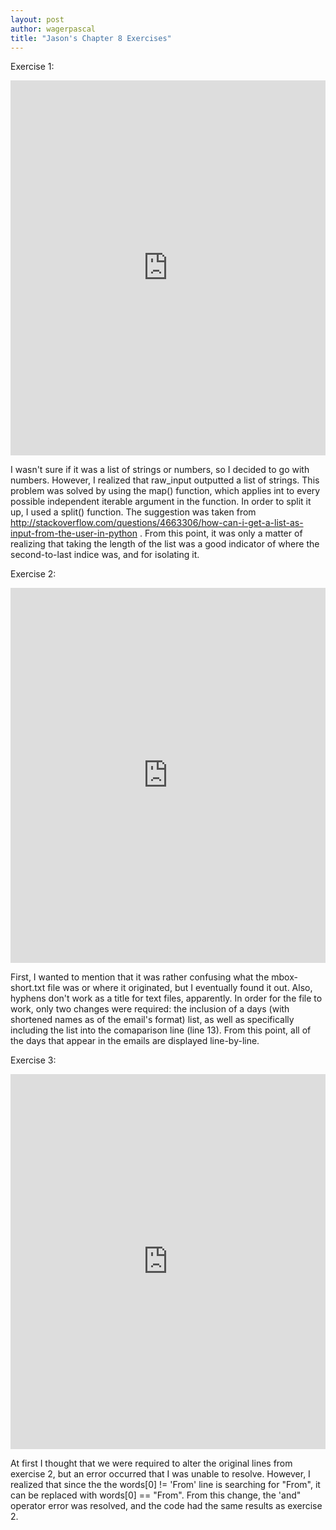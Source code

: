 ```yaml
---
layout: post
author: wagerpascal
title: "Jason's Chapter 8 Exercises"
---
```


Exercise 1:
<iframe src="https://trinket.io/embed/python/fe147cea08" width="100%" height="600" frameborder="0" marginwidth="0" marginheight="0" allowfullscreen></iframe>

I wasn't sure if it was a list of strings or numbers, so I decided to go with numbers. However, I realized that raw_input outputted a list of strings. This problem was solved by using the map() function, which applies int to every possible independent iterable argument in the function.
In order to split it up, I used a split() function. The suggestion was taken from http://stackoverflow.com/questions/4663306/how-can-i-get-a-list-as-input-from-the-user-in-python . 
From this point, it was only a matter of realizing that taking the length of the list was a good indicator of where the second-to-last indice was, and for isolating it.

Exercise 2:
<iframe src="https://trinket.io/embed/python/5b8be3ca29" width="100%" height="600" frameborder="0" marginwidth="0" marginheight="0" allowfullscreen></iframe>

First, I wanted to mention that it was rather confusing what the mbox-short.txt file was or where it originated, but I eventually found it out. Also, hyphens don't work as a title for text files, apparently.
In order for the file to work, only two changes were required: the inclusion of a days (with shortened names as of the email's format) list, as well as specifically including the list into the comaparison line (line 13).
From this point, all of the days that appear in the emails are displayed line-by-line. 

Exercise 3:
<iframe src="https://trinket.io/embed/python/12b6e971d5" width="100%" height="600" frameborder="0" marginwidth="0" marginheight="0" allowfullscreen></iframe>

At first I thought that we were required to alter the original lines from exercise 2, but an error occurred that I was unable to resolve. However, I realized that since the the words[0] != 'From' line is searching for "From", it can be replaced with words[0] == "From". 
From this change, the 'and" operator error was resolved, and the code had the same results as exercise 2.
